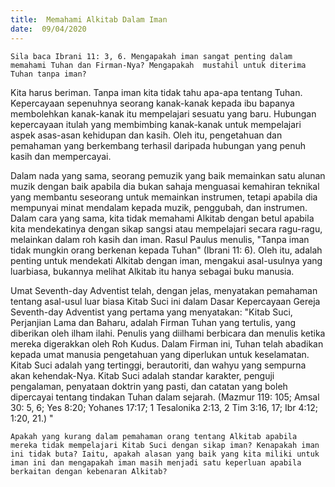 ```yaml
---
title:  Memahami Alkitab Dalam Iman
date:  09/04/2020
---
```


`Sila baca Ibrani 11: 3, 6. Mengapakah iman sangat penting dalam memahami Tuhan dan Firman-Nya? Mengapakah  mustahil untuk diterima Tuhan tanpa iman?`

Kita harus beriman. Tanpa iman kita tidak tahu apa-apa tentang Tuhan.  Kepercayaan sepenuhnya seorang kanak-kanak kepada ibu bapanya membolehkan kanak-kanak itu mempelajari sesuatu yang baru. Hubungan kepercayaan itulah yang membimbing kanak-kanak untuk mempelajari aspek asas-asan kehidupan dan kasih. Oleh itu, pengetahuan dan pemahaman yang berkembang terhasil daripada hubungan yang penuh kasih dan mempercayai.

Dalam nada yang sama, seorang pemuzik yang baik memainkan satu alunan muzik dengan baik apabila dia bukan sahaja menguasai kemahiran teknikal yang membantu seseorang untuk memainkan instrumen, tetapi apabila dia mempunyai minat mendalam kepada muzik, penggubah, dan instrumen. Dalam cara yang sama, kita tidak memahami Alkitab dengan betul apabila kita mendekatinya dengan sikap sangsi atau mempelajari secara ragu-ragu, melainkan dalam roh kasih  dan iman. Rasul Paulus menulis, "Tanpa iman tidak mungkin orang berkenan kepada Tuhan" (Ibrani 11: 6). Oleh itu, adalah penting untuk mendekati Alkitab dengan iman, mengakui asal-usulnya yang luarbiasa, bukannya melihat Alkitab itu hanya  sebagai buku manusia.

Umat Seventh-day Adventist telah, dengan  jelas, menyatakan pemahaman tentang asal-usul luar biasa Kitab Suci ini dalam Dasar Kepercayaan    Gereja Seventh-day Adventist yang pertama  yang menyatakan: "Kitab  Suci, Perjanjian Lama dan Baharu, adalah Firman Tuhan yang tertulis, yang diberikan oleh ilham ilahi. Penulis yang diilhami berbicara dan menulis ketika mereka digerakkan oleh Roh Kudus. Dalam Firman ini, Tuhan telah abadikan kepada umat manusia  pengetahuan yang diperlukan untuk keselamatan. Kitab Suci adalah yang tertinggi, berautoriti, dan wahyu yang  sempurna akan kehendak-Nya. Kitab Suci adalah standar karakter, penguji pengalaman, penyataan doktrin yang pasti, dan catatan yang boleh dipercayai tentang tindakan Tuhan dalam sejarah. (Mazmur 119: 105; Amsal 30: 5, 6; Yes 8:20; Yohanes 17:17; 1 Tesalonika 2:13, 2 Tim 3:16, 17; Ibr 4:12; 1:20, 21.) "

`Apakah yang kurang dalam pemahaman orang tentang Alkitab apabila mereka tidak mempelajari Kitab Suci dengan sikap iman? Kenapakah iman ini tidak buta? Iaitu, apakah alasan yang baik yang kita miliki untuk iman ini dan mengapakah iman masih menjadi satu keperluan apabila berkaitan dengan kebenaran Alkitab?`